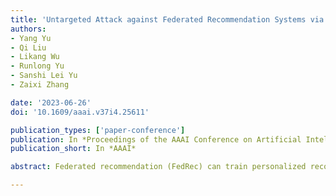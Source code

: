 ```yaml
---
title: 'Untargeted Attack against Federated Recommendation Systems via Poisonous Item Embeddings and the Defense'
authors:
- Yang Yu
- Qi Liu
- Likang Wu
- Runlong Yu
- Sanshi Lei Yu
- Zaixi Zhang

date: '2023-06-26'
doi: '10.1609/aaai.v37i4.25611'

publication_types: ['paper-conference']
publication: In *Proceedings of the AAAI Conference on Artificial Intelligence*
publication_short: In *AAAI*

abstract: Federated recommendation (FedRec) can train personalized recommenders without collecting user data, but the decentralized nature makes it susceptible to poisoning attacks. Most previous studies focus on the targeted attack to promote certain items, while the untargeted attack that aims to degrade the overall performance of the FedRec system remains less explored. In fact, untargeted attacks can disrupt the user experience and bring severe ﬁnancial loss to the service provider. However, existing untargeted attack methods are either inapplicable or ineffective against FedRec systems. In this paper, we delve into the untargeted attack and its defense for FedRec systems. (i) We propose ClusterAttack, a novel untargeted attack method. It uploads poisonous gradients that converge the item embeddings into several dense clusters, which make the recommender generate similar scores for these items in the same cluster and perturb the ranking order. (ii) We propose a uniformity-based defense mechanism (UNION) to protect FedRec systems from such attacks. We design a contrastive learning task that regularizes the item embeddings toward a uniform distribution. Then the server ﬁlters out these malicious gradients by estimating the uniformity of updated item embeddings. Experiments on two public datasets show that ClusterAttack can effectively degrade the performance of FedRec systems while circumventing many defense methods, and UNION can improve the resistance of the system against various untargeted attacks, including our ClusterAttack.

---
```

